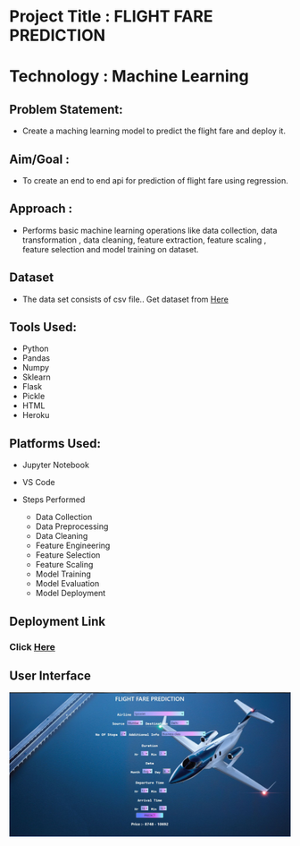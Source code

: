 # Project Title : FLIGHT FARE PREDICTION
# Technology : Machine Learning

## Problem Statement:
* Create a maching learning model to predict the flight fare and deploy it.


## Aim/Goal :
* To create an end to end api for prediction of flight fare using regression.

## Approach :
* Performs basic machine learning operations like data collection, data transformation , data cleaning, feature extraction, feature scaling , feature selection and model training on dataset. 

## Dataset
* The data set consists of csv file.. Get dataset from [Here](https://www.kaggle.com/nikhilmittal/flight-fare-prediction-mh)





## Tools Used:
  * Python 
  * Pandas
  * Numpy
  * Sklearn
  * Flask
  * Pickle
  * HTML
  * Heroku




## Platforms Used:
*  Jupyter Notebook
*  VS Code


* Steps Performed
  * Data Collection
  * Data Preprocessing 
  * Data Cleaning
  * Feature Engineering
  * Feature Selection
  * Feature Scaling
  * Model Training
  * Model Evaluation
  * Model Deployment




## Deployment Link
### Click [Here](https://flight-fare-prediction-an.herokuapp.com/)


## User Interface

![](https://github.com/adityanaranje/FLIGHT-FARE-PREDICTION/blob/main/static/flight.jpg)
